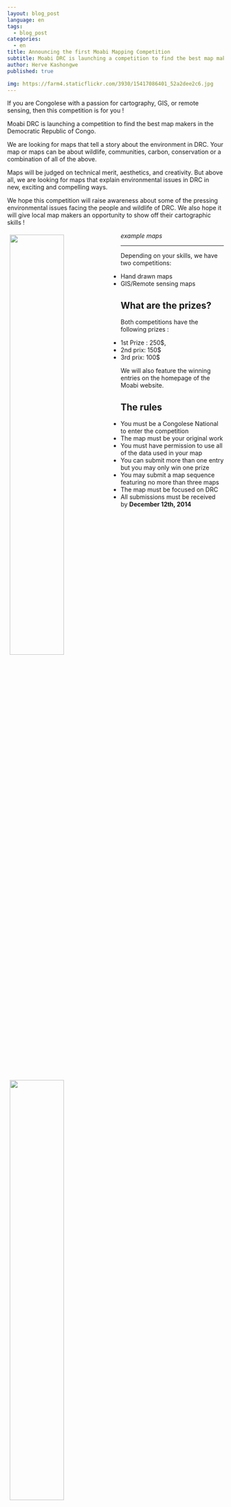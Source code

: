 ```yaml
---
layout: blog_post
language: en
tags:
  - blog_post
categories:
  - en
title: Announcing the first Moabi Mapping Competition
subtitle: Moabi DRC is launching a competition to find the best map makers in the Democratic Republic of Congo.
author: Herve Kashongwe
published: true

img: https://farm4.staticflickr.com/3930/15417086401_52a2dee2c6.jpg
---
```

If you are Congolese with a passion for cartography, GIS, or remote sensing, then this competition is for you !

Moabi DRC is launching a competition to find the best map makers in the Democratic Republic of Congo.

We are looking for maps that tell a story about the environment in DRC.  Your map or maps can be about wildlife, communities, carbon, conservation or a combination of all of the above.

Maps will be judged on technical merit, aesthetics, and creativity. But above all, we are looking for maps that explain environmental issues in DRC in new, exciting and compelling ways.

We hope this competition will raise awareness about some of the pressing environmental issues facing the people and wildlife of DRC. We also hope it will give local map makers an opportunity to show off their cartographic skills !

<div>
  <img src="http://2.bp.blogspot.com/_59lYK5VQ6Gs/S9kSj38Dg0I/AAAAAAAAAmI/MTgNXj8QFCI/s1600/CARPE_BaseMap_landscapes.jpg" style="float:left; width:50%; padding:6px;" />
  <img src="https://farm4.staticflickr.com/3927/15234028660_b71d21423e_o.png" style="float:left; width:50%; padding:6px;" />
  <span style="clear:both"></span>
</div>

*example maps*

***

Depending on your skills, we have two competitions:

* Hand drawn maps
* GIS/Remote sensing maps

## What are the prizes?

Both competitions have the following prizes :

* 1st Prize : 250$,
* 2nd prix: 150$
* 3rd  prix: 100$

We will also feature the winning entries on the homepage of the Moabi website.

## The rules

* You must be a Congolese National to enter the competition
* The map must be your original work
* You must have permission to use all of the data used in your map
* You can submit more than one entry but you may only win one prize
* You may submit a map sequence featuring no more than three maps
* The map must be focused on DRC
* All submissions must be received by **December 12th, 2014**

